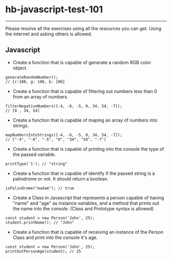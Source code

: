# hb-javascript-test-101
_______________________________________________________________________________________________________
Please resolve all the exercises using all the resources you can get. Using the internet and asking others is allowed. 

## Javascript
- Create a function that is capable of generate a random RGB color object.
```
generateRandomNumber();
// {r:100, g: 100, b: 100}
```
- Create a function that is capable of filtering out numbers less than 0 from an array of numbers.
```
filterNegativeNumbers([-4, -6, -5, 0, 34, 54, -7]);
// [0 , 34, 54]
```
- Create a function that is capable of maping an array of numbers into strings.
```
mapNumbersIntoStrings([-4, -6, -5, 0, 34, 54, -7]);
// ["-4", "-6", "-5", "0", "34", "54", "-7"]
```
- Create a function that is capable of printing into the console the type of the passed variable.
```
printType('1'); // "string"
```
- Create a function that is capable of identify if the passed string is a palindrome or not. It should return a boolean.
```
isPalindrome("madam"); // true
```
- Create a Class in Javascript that represents a person capable of having "name" and "age" as instance variables, and a method that prints out the name into the console. (Class and Prototype syntax is allowed)
```
const student = new Person('John', 25);
student.printName(); // "John"
```
- Create a function that is capable of receiving an instance of the Person Class and print into the console it's age.
```
const student = new Person('John', 25);
printOutPersonAge(student); // 25
